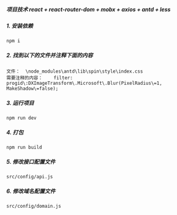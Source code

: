 ##### 项目技术 react + react-router-dom + mobx + axios + antd + less

##### 1. 安装依赖
    npm i

##### 2. 找到以下的文件并注释下面的内容
    文件：  \node_modules\antd\lib\spin\style\index.css
    需要注释的内容：    filter: progid\:DXImageTransform\.Microsoft\.Blur(PixelRadius\=1, MakeShadow\=false);

##### 3. 运行项目
    npm run dev

##### 4. 打包
    npm run build

##### 5. 修改接口配置文件
    src/config/api.js

##### 6. 修改域名配置文件
    src/config/domain.js